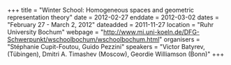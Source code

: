 +++
title = "Winter School: Homogeneous spaces and geometric representation theory"
date = 2012-02-27
enddate = 2012-03-02
dates = "February 27 - March 2, 2012"
dateadded = 2011-11-27
location = "Ruhr University Bochum"
webpage = "http://www.mi.uni-koeln.de/DFG-Schwerpunkt/wschoolbochum/wschoolbochum.html"
organisers = "Stéphanie Cupit-Foutou, Guido Pezzini"
speakers = "Victor Batyrev, (Tübingen), Dmitri A. Timashev (Moscow), Geordie Williamson (Bonn)"
+++
